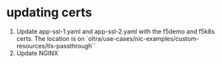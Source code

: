 # updating certs

1. Update app-ssl-1.yaml and app-ssl-2.yaml with the f5demo and f5k8s certs. The location is on `oltra/use-cases/nic-examples/custom-resources/tls-passthrough``
1. Update NGINX